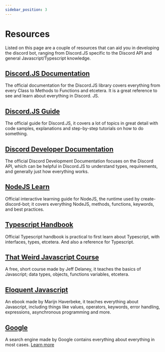 ```yaml
---
sidebar_position: 3
---
```


# Resources

Listed on this page are a couple of resources that can aid you in developing the discord bot, ranging from Discord.JS specific to the Discord API and general Javascript/Typescript knowledge.

## [Discord.JS Documentation](https://discord.js.org/#/docs/discord.js/main/general/welcome)

The official documentation for the Discord.JS library covers everything from every Class to Methods to Functions and etcetera. It is a great reference to see and learn about everything in Discord. JS.

## [Discord.JS Guide](https://discordjs.guide/)

The official guide for Discord.JS, it covers a lot of topics in great detail with code samples, explanations
and step-by-step tutorials on how to do something.

## [Discord Developer Documentation](https://discord.com/developers/docs/intro)

The official Discord Development Documentation focuses on the Discord API, which can be helpful in Discord.JS
to understand types, requirements, and generally just how everything works.

## [NodeJS Learn](https://nodejs.dev/en/learn/)

Official interactive learning guide for NodeJS, the runtime used by create-discord-bot; it covers everything
NodeJS, methods, functions, keywords, and best practices.

## [Typescript Handbook](https://www.typescriptlang.org/docs/handbook/)

Official Typescript handbook is practical to first learn about Typescript, with interfaces, types, etcetera.
And also a reference for Typescript.

## [That Weird Javascript Course](https://fireship.io/courses/javascript/intro-history/)

A free, short course made by Jeff Delaney, it teaches the basics of Javascript; data types, objects, functions
variables, etcetera.

## [Eloquent Javascript](https://eloquentjavascript.net/)

An ebook made by Marijn Haverbeke, it teaches everything about Javascript, including things like values,
operators, keywords, error handling, expressions, asynchronous programming and more.

## [Google](https://google.com/)

A search engine made by Google contains everything about everything in most cases. [Learn more](https://www.freecodecamp.org/news/how-to-search-google-like-a-pro/)
